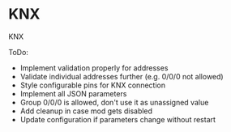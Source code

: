 # KNX

KNX

ToDo:
- Implement validation properly for addresses
- Validate individual addresses further (e.g. 0/0/0 not allowed)
- Style configurable pins for KNX connection
- Implement all JSON parameters
- Group 0/0/0 is allowed, don't use it as unassigned value
- Add cleanup in case mod gets disabled
- Update configuration if parameters change without restart
